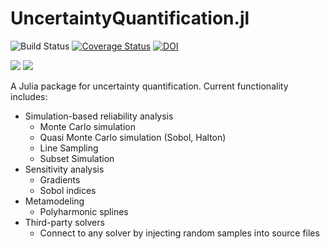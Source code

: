 UncertaintyQuantification.jl
============================

![Build Status](https://github.com/friesischscott/UncertaintyQuantification.jl/workflows/CI/badge.svg)
[![Coverage Status](https://codecov.io/gh/FriesischScott/UncertaintyQuantification.jl/branch/master/graph/badge.svg?token=LfslMAoWvA)](https://codecov.io/gh/FriesischScott/UncertaintyQuantification.jl)
[![DOI](https://zenodo.org/badge/DOI/10.5281/zenodo.3993816.svg)](https://doi.org/10.5281/zenodo.3993816)

[![](https://img.shields.io/badge/docs-stable-blue.svg)](https://friesischscott.github.io/UncertaintyQuantification.jl/stable)
[![](https://img.shields.io/badge/docs-dev-blue.svg)](https://friesischscott.github.io/UncertaintyQuantification.jl/dev)

A Julia package for uncertainty quantification. Current functionality includes:

 * Simulation-based reliability analysis
   * Monte Carlo simulation
   * Quasi Monte Carlo simulation (Sobol, Halton)
   * Line Sampling
   * Subset Simulation
 * Sensitivity analysis
   * Gradients
   * Sobol indices
 * Metamodeling
   * Polyharmonic splines
 * Third-party solvers
   * Connect to any solver by injecting random samples into source files

